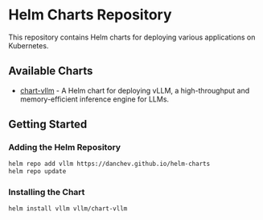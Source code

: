 # Helm Charts Repository

This repository contains Helm charts for deploying various applications on Kubernetes.

## Available Charts

- [chart-vllm](charts/chart-vllm) - A Helm chart for deploying vLLM, a high-throughput and memory-efficient inference engine for LLMs.

## Getting Started

### Adding the Helm Repository

```bash
helm repo add vllm https://danchev.github.io/helm-charts
helm repo update
```

### Installing the Chart

```bash
helm install vllm vllm/chart-vllm
```
